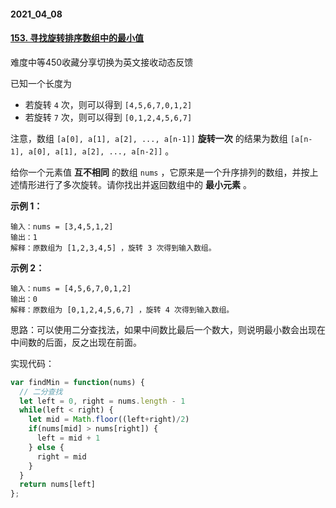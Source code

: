 #### 2021_04_08

#### [153. 寻找旋转排序数组中的最小值](https://leetcode-cn.com/problems/find-minimum-in-rotated-sorted-array/)

难度中等450收藏分享切换为英文接收动态反馈

已知一个长度为     

- 若旋转 `4` 次，则可以得到 `[4,5,6,7,0,1,2]`
- 若旋转 `7` 次，则可以得到 `[0,1,2,4,5,6,7]`

注意，数组 `[a[0], a[1], a[2], ..., a[n-1]]` **旋转一次** 的结果为数组 `[a[n-1], a[0], a[1], a[2], ..., a[n-2]]` 。

给你一个元素值 **互不相同** 的数组 `nums` ，它原来是一个升序排列的数组，并按上述情形进行了多次旋转。请你找出并返回数组中的 **最小元素** 。

 

**示例 1：**

```
输入：nums = [3,4,5,1,2]
输出：1
解释：原数组为 [1,2,3,4,5] ，旋转 3 次得到输入数组。
```

**示例 2：**

```
输入：nums = [4,5,6,7,0,1,2]
输出：0
解释：原数组为 [0,1,2,4,5,6,7] ，旋转 4 次得到输入数组。
```

思路：可以使用二分查找法，如果中间数比最后一个数大，则说明最小数会出现在中间数的后面，反之出现在前面。

实现代码：

```js
var findMin = function(nums) {
  // 二分查找
  let left = 0, right = nums.length - 1
  while(left < right) {
    let mid = Math.floor((left+right)/2)
    if(nums[mid] > nums[right]) {
      left = mid + 1
    } else {
      right = mid
    }
  }
  return nums[left]
};
```

